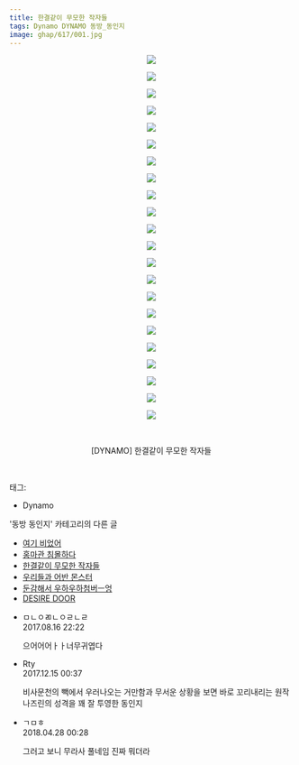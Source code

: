 ```yaml
---
title: 한결같이 무모한 작자들
tags: Dynamo DYNAMO 동방_동인지
image: ghap/617/001.jpg
---
```

<div class="article">
<p style="text-align: center; clear: none; float: none;"><img src="{{ site.nasurl }}/ghap/617/001.jpg"/></p>
<p style="text-align: center; clear: none; float: none;"><img src="{{ site.nasurl }}/ghap/617/002.jpg"/></p>
<p style="text-align: center; clear: none; float: none;"><img src="{{ site.nasurl }}/ghap/617/003.jpg"/></p>
<p style="text-align: center; clear: none; float: none;"><img src="{{ site.nasurl }}/ghap/617/004.jpg"/></p>
<p style="text-align: center; clear: none; float: none;"><img src="{{ site.nasurl }}/ghap/617/005.jpg"/></p>
<p style="text-align: center; clear: none; float: none;"><img src="{{ site.nasurl }}/ghap/617/006.jpg"/></p>
<p style="text-align: center; clear: none; float: none;"><img src="{{ site.nasurl }}/ghap/617/007.jpg"/></p>
<p style="text-align: center; clear: none; float: none;"><img src="{{ site.nasurl }}/ghap/617/008.jpg"/></p>
<p style="text-align: center; clear: none; float: none;"><img src="{{ site.nasurl }}/ghap/617/009.jpg"/></p>
<p style="text-align: center; clear: none; float: none;"><img src="{{ site.nasurl }}/ghap/617/010.jpg"/></p>
<p style="text-align: center; clear: none; float: none;"><img src="{{ site.nasurl }}/ghap/617/011.jpg"/></p>
<p style="text-align: center; clear: none; float: none;"><img src="{{ site.nasurl }}/ghap/617/012.jpg"/></p>
<p style="text-align: center; clear: none; float: none;"><img src="{{ site.nasurl }}/ghap/617/013.jpg"/></p>
<p style="text-align: center; clear: none; float: none;"><img src="{{ site.nasurl }}/ghap/617/014.jpg"/></p>
<p style="text-align: center; clear: none; float: none;"><img src="{{ site.nasurl }}/ghap/617/015.jpg"/></p>
<p style="text-align: center; clear: none; float: none;"><img src="{{ site.nasurl }}/ghap/617/016.jpg"/></p>
<p style="text-align: center; clear: none; float: none;"><img src="{{ site.nasurl }}/ghap/617/017.jpg"/></p>
<p style="text-align: center; clear: none; float: none;"><img src="{{ site.nasurl }}/ghap/617/018.jpg"/></p>
<p style="text-align: center; clear: none; float: none;"><img src="{{ site.nasurl }}/ghap/617/019.jpg"/></p>
<p style="text-align: center; clear: none; float: none;"><img src="{{ site.nasurl }}/ghap/617/020.jpg"/></p>
<p style="text-align: center; clear: none; float: none;"><img src="{{ site.nasurl }}/ghap/617/021.jpg"/></p>
<p style="text-align: center; clear: none; float: none;"><img src="{{ site.nasurl }}/ghap/617/022.jpg"/></p>
<p style="text-align: center; clear: none; float: none;"><br/></p>
<p style="text-align: center; clear: none; float: none;">[DYNAMO] 한결같이 무모한 작자들</p>
<p><br/></p>
</div><div class="tagTrail">
<p>태그: </p>
<ul>
<li>Dynamo</li>
</ul>
</div><div class="another">
<p>'동방 동인지' 카테고리의 다른 글</p>
<ul>
<li><a href="/2016-07-01-ghap_619">여기 비었어</a></li>
<li><a href="/2016-07-01-ghap_618">홍마관 침몰하다</a></li>
<li><a href="/2016-07-01-ghap_617">한결같이 무모한 작자들</a></li>
<li><a href="/2016-07-01-ghap_615">우리들과 어반 몬스터</a></li>
<li><a href="/2016-07-01-ghap_614">둔감해서 우하우하첨버ㅡ엉</a></li>
<li><a href="/2016-07-01-ghap_613">DESIRE DOOR</a></li>
</ul>
</div><div class="cb_module cb_fluid">
<div class="cb_wrt cb_profile">
<div class="comment">
<ul>
<li class="cb_thumb_off" id="comment15061272">
<div class="cb_comment_area">
<div class="cb_info_area">
<div class="cb_section">
<span class="cb_nick_name">ㅁㄴㅇㄻㄴㅇㄹㄴㄹ</span>
</div>
<div class="cb_section">
<span class="cb_date">2017.08.16 22:22 </span>
</div>
</div>
<div class="cb_dsc_comment">
<p class="cb_dsc">
											으어어어ㅏㅏ너무귀엽다
										</p>
</div>
</div></li>
<li class="cb_thumb_off" id="comment15152377">
<div class="cb_comment_area">
<div class="cb_info_area">
<div class="cb_section">
<span class="cb_nick_name">Rty</span>
</div>
<div class="cb_section">
<span class="cb_date">2017.12.15 00:37 </span>
</div>
</div>
<div class="cb_dsc_comment">
<p class="cb_dsc">
											비사문천의 빽에서 우러나오는 거만함과 무서운 상황을 보면 바로 꼬리내리는 원작 나즈린의 성격을 꽤 잘 투영한 동인지
										</p>
</div>
</div></li>
<li class="cb_thumb_off" id="comment15246343">
<div class="cb_comment_area">
<div class="cb_info_area">
<div class="cb_section">
<span class="cb_nick_name">ㄱㅁㅎ</span>
</div>
<div class="cb_section">
<span class="cb_date">2018.04.28 00:28 </span>
</div>
</div>
<div class="cb_dsc_comment">
<p class="cb_dsc">
											그러고 보니 무라사 풀네임 진짜 뭐더라
										</p>
</div>
</div></li>
</ul>
</div>
</div><!-- commentList close -->
</div>